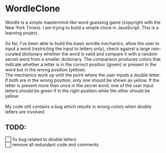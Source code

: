 # WordleClone
Wordle is a simple mastermind-like word guessing game (copyright with the New York Times). I am trying to build a simple clone in JavaScript. This is a learning project.
<br> <br>
So far, I've been able to build the basic wordle mechanics, allow the user to input a word (restricting the input to letters only), check against a large non-curated dictionary whether the word is valid and compare it with a random secret word from a smaller dictionary. The comparison produces colors that indicate whether a letter is in the correct position (green) or present in the word but in the wrong position (yellow).<br>
The mechanics work up until the point where the user inputs a double letter. If both are in the wrong position, only one should be shown as yellow. If the letter is present more than once in the secret word, one of the user input letters should be green if in the right position while the other should be yellow.<br><br>
My code still contains a bug which results in wrong colors when double letters are involved.

## TODO: <br>
:white_large_square: fix bug related to double letters <br>
:white_large_square: remove all redundant code and comments

